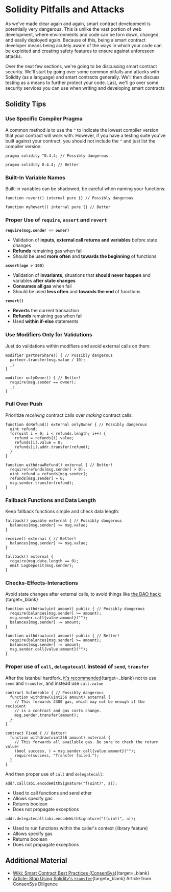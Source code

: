 Solidity Pitfalls and Attacks
=============================

As we've made clear again and again, smart contract development is potentially very dangerous. This is unlike the vast portion of web development, where environments and code can be torn down, changed, and easily deployed again. Because of this, being a smart contract developer means being acutely aware of the ways in which your code can be exploited and creating safety features to ensure against unforeseen attacks.

Over the next few sections, we're going to be discussing smart contract security. We'll start by going over some common pitfalls and attacks with Solidity (as a language) and smart contracts generally. We'll then discuss testing as a means to further protect your code. Last, we'll go over some security services you can use when writing and developing smart contracts

Solidity Tips
-------------

### Use Specific Compiler Pragma

A common method is to use the `^` to indicate the lowest compiler version that your contract will work with. However, if you have a testing suite you've built against your contract, you should not include the `^` and just list the compiler version.  

```
pragma solidity ^0.4.4; // Possibly dangerous          
```
   
```
pragma solidity 0.4.4; // Better          
```

### Built-In Variable Names

Built-in variables can be shadowed, be careful when naming your functions: 

```
function revert() internal pure {} // Possibly dangerous        
```
 
```
function myRevert() internal pure {} // Better            
```

### Proper Use of `require`, `assert` and `revert`

**`require(msg.sender == owner)`** 
* Validation of **inputs, external call returns and variables** before state changes
* **Refunds** remaining gas when fail
* Should be used **more often** and **towards the beginning** of functions

**`assert(age > 100)`** 
* Validation of **invariants**, situations that **should never happen** and variables **after state changes**
* **Consumes all gas** when fail
* Should be used **less often** and **towards the end** of functions

**`revert()`** 
* **Reverts** the current transaction
* **Refunds** remaining gas when fail
* Used **within if-else** statements

### Use Modifiers Only for Validations

Just do validations within modifiers and avoid external calls on them: 

```
modifier partnerShare() { // Possibly dangerous
  partner.transfer(msg.value / 10); 
  _; 
}          
```
 
```
modifier onlyOwner() { // Better!
  require(msg.sender == owner); 
  _; 
}          
```

### Pull Over Push

Prioritize *receiving* contract calls over *making* contract calls: 

```
function doRefund() external onlyOwner { // Possibly dangerous  
  uint refund;  
  for(uint i = 0; i < refunds.length; i++) {      
    refund = refunds[i].value;      
    refunds[i].value = 0;      
    refunds[i].addr.transfer(refund);  
  }
}                    
```
 
```
function withdrawRefund() external { // Better!  
  require(refunds[msg.sender] > 0);  
  uint refund = refunds[msg.sender];  
  refunds[msg.sender] = 0;  
  msg.sender.transfer(refund);
}          
```

### Fallback Functions and Data Length

Keep fallback functions simple and check data length: 

```
fallback() payable external { // Possibly dangerous  
  balances[msg.sender] += msg.value;
}            
```
 
```
receive() external { // Better!  
  balances[msg.sender] += msg.value;
}

fallback() external {  
  require(msg.data.length == 0);  
  emit LogDeposit(msg.sender);
}          
```
 
### Checks-Effects-Interactions

Avoid state changes after external calls, to avoid things like [the DAO hack:](https://solidity.readthedocs.io/en/v0.5.11/security-considerations.html#re-entrancy){target=_blank} 

```
function withdraw(uint amount) public { // Possibly dangerous  
  require(balances[msg.sender] >= amount);  
  msg.sender.call{value:amount}("");  
  balances[msg.sender] -= amount;
}        
```
 
```
function withdraw(uint amount) public { // Better!  
  require(balances[msg.sender] >= amount);  
  balances[msg.sender] -= amount;  
  msg.sender.call{value:amount}("");
}        
```
 
### Proper use of `call`, `delegatecall` instead of `send`, `transfer`

After the Istanbul hardfork, [it's recommended](https://consensys.net/diligence/blog/2019/09/stop-using-soliditys-transfer-now/){target=_blank} not to use `send` and `transfer`, and instead use `call.value` 

```
contract Vulnerable { // Possibly dangerous  
  function withdraw(uint256 amount) external {      
    // This forwards 2300 gas, which may not be enough if the recipient      
    // is a contract and gas costs change.      
    msg.sender.transfer(amount);  
  }
}      
```
 
```
contract Fixed { // Better!  
  function withdraw(uint256 amount) external {      
    // This forwards all available gas. Be sure to check the return value!      
    (bool success, ) = msg.sender.call{value:amount}("");      
    require(success, "Transfer failed.");  
  }
}      
```

And then proper use of `call` and `delegatecall`: 

```
addr.call(abi.encodeWithSignature("f(uint)", a));
```

* Used to call functions and send ether
* Allows specify gas
* Returns boolean
* Does not propagate exceptions

```
addr.delegatecall(abi.encodeWithSignature("f(uint)", a));
```

* Used to run functions within the caller's context (library feature)
* Allows specify gas
* Returns boolean
* Does not propagate exceptions

Additional Material
-------------------

* [Wiki: Smart Contract Best Practices (ConsenSys)](https://consensys.github.io/smart-contract-best-practices/){target=_blank}
* [Article: Stop Using Solidity's `transfer`](https://consensys.net/diligence/blog/2019/09/stop-using-soliditys-transfer-now/){target=_blank} Article from ConsenSys Diligence
 

